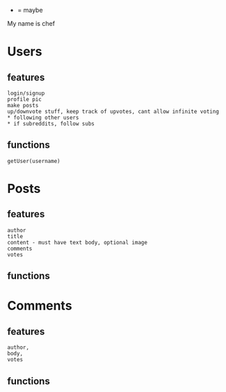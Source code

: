 * = maybe

My name is chef

# Users
  ## features
    login/signup
    profile pic
    make posts
    up/downvote stuff, keep track of upvotes, cant allow infinite voting
    * following other users
    * if subreddits, follow subs


  ## functions
    getUser(username)


# Posts
  ## features
    author
    title
    content - must have text body, optional image
    comments
    votes

  ## functions


# Comments
  ## features
    author,
    body,
    votes

  ## functions


